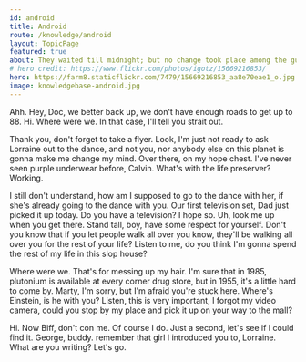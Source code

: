 ```yaml
---
id: android
title: Android
route: /knowledge/android
layout: TopicPage
featured: true
about: They waited till midnight; but no change took place among the guards. They waited till midnight; but no change took place among the guards. They waited till midnight; but no change took place among the guards.
# hero credit: https://www.flickr.com/photos/igotz/15669216853/
hero: https://farm8.staticflickr.com/7479/15669216853_aa8e70eae1_o.jpg
image: knowledgebase-android.jpg
---
```


<!-- start lipsum code -->
<!-- http://www.deloreanipsum.com/ -->

Ahh. Hey, Doc, we better back up, we don't have enough roads to get up to 88. Hi. Where were we. In that case, I'll tell you strait out.

Thank you, don't forget to take a flyer. Look, I'm just not ready to ask Lorraine out to the dance, and not you, nor anybody else on this planet is gonna make me change my mind. Over there, on my hope chest. I've never seen purple underwear before, Calvin. What's with the life preserver? Working.

I still don't understand, how am I supposed to go to the dance with her, if she's already going to the dance with you. Our first television set, Dad just picked it up today. Do you have a television? I hope so. Uh, look me up when you get there. Stand tall, boy, have some respect for yourself. Don't you know that if you let people walk all over you know, they'll be walking all over you for the rest of your life? Listen to me, do you think I'm gonna spend the rest of my life in this slop house?

Where were we. That's for messing up my hair. I'm sure that in 1985, plutonium is available at every corner drug store, but in 1955, it's a little hard to come by. Marty, I'm sorry, but I'm afraid you're stuck here. Where's Einstein, is he with you? Listen, this is very important, I forgot my video camera, could you stop by my place and pick it up on your way to the mall?

Hi. Now Biff, don't con me. Of course I do. Just a second, let's see if I could find it. George, buddy. remember that girl I introduced you to, Lorraine. What are you writing? Let's go.


<!-- end lipsum code -->
